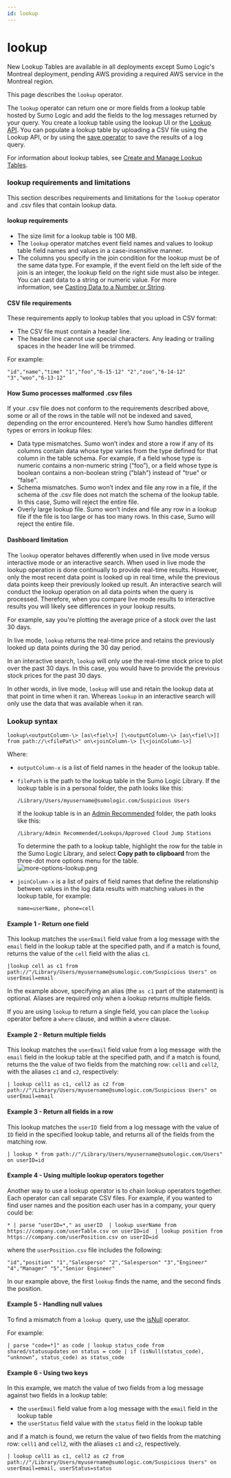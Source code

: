 ```yaml
---
id: lookup
---
```


# lookup

New Lookup Tables are available in all deployments except Sumo Logic's
Montreal deployment, pending AWS providing a required AWS service in the
Montreal region.

This page describes the `lookup` operator. 

The `lookup` operator can return one or more fields from a lookup table
hosted by Sumo Logic and add the fields to the log messages returned by
your query. You create a lookup table using the lookup UI or the [Lookup
API](https://api.sumologic.com/docs/#tag/lookupManagement "https://api.sumologic.com/docs/#tag/lookupManagement").
You can populate a lookup table by uploading a CSV file using the Lookup
API, or by using the [save operator](save.md "save operator") to save
the results of a log query. 

For information about lookup tables, see [Create and Manage Lookup
Tables](../../Lookup_Tables/01_Create_a_Lookup_Table.md "Create a Lookup Table").

### lookup requirements and limitations

This section describes requirements and limitations for the `lookup`
operator and .csv files that contain lookup data.

#### lookup requirements 

-   The size limit for a lookup table is 100 MB.
-   The `lookup` operator matches event field names and values to lookup
    table field names and values in a case-insensitive manner. 
-   The columns you specify in the join condition for the lookup must be
    of the same data type. For example, if the event field on the left
    side of the join is an integer, the lookup field on the right side
    must also be integer. You can cast data to a string or numeric
    value. For more information, see [Casting Data to a Number or
    String](Manually-Casting-String-Data-to-a-Number.md "Casting Data to a Number or String").

#### CSV file requirements 

These requirements apply to lookup tables that you upload in CSV format:
 

-   The CSV file must contain a header line.
-   The header line cannot use special characters. Any leading or
    trailing spaces in the header line will be trimmed.  

For example:

`"id","name","time" "1","foo","6-15-12" "2","zoo","6-14-12" "3","woo","6-13-12"`

#### How Sumo processes malformed .csv files

If your .csv file does not conform to the requirements described above,
some or all of the rows in the table will not be indexed and saved,
depending on the error encountered. Here’s how Sumo handles different
types or errors in lookup files:

-   Data type mismatches. Sumo won’t index and store a row if any of its
    columns contain data whose type varies from the type defined for
    that column in the table schema. For example, if a field whose type
    is numeric contains a non-numeric string (“foo”), or a field whose
    type is boolean contains a non-boolean string ("blah") instead of
    "true" or "false".
-   Schema mismatches. Sumo won’t index and file any row in a file, if
    the schema of the .csv file does not match the schema of the lookup
    table. In this case, Sumo will reject the entire file.  
-   Overly large lookup file. Sumo won’t index and file any row in a
    lookup file if the file is too large or has too many rows. In this
    case, Sumo will reject the entire file.  

#### Dashboard limitation 

The `lookup` operator behaves differently when used in live mode versus
interactive mode or an interactive search. When used in live mode the
lookup operation is done continually to provide real-time results.
However, only the most recent data point is looked up in real time,
while the previous data points keep their previously looked up result.
An interactive search will conduct the lookup operation on all data
points when the query is processed. Therefore, when you compare live
mode results to interactive results you will likely see differences in
your lookup results.

For example, say you're plotting the average price of a stock over the
last 30 days.

In live mode, `lookup` returns the real-time price and retains the
previously looked up data points during the 30 day period.

In an interactive search, `lookup` will only use the real-time stock
price to plot over the past 30 days. In this case, you would have to
provide the previous stock prices for the past 30 days.

In other words, in live mode, `lookup` will use and retain the lookup
data at that point in time when it ran. Whereas `lookup` in an
interactive search will only use the data that was available when it
ran.

### Lookup syntax 

`lookup\<outputColumn-\> [as\<fiel\>] [\<outputColumn-\> [as\<fiel\>]] from path://\<filePat\>" on\<joinColumn-\> [\<joinColumn-\>]`

Where:

-   `outputColumn-x` is a list of field names in the header of the
    lookup table.

-   `filePath` is the path to the lookup table in the Sumo Logic
    Library. If the lookup table is in a personal folder, the path looks
    like this:  
      
    `/Library/Users/myusername@sumologic.com/Suspicious Users`

    If the lookup table is in an [Admin
    Recommended](../../../Manage/Content_Sharing/Admin_Mode.md "https://help.sumologic.com/Manage/Content_Sharing/Admin_Mode#Move_important_content_to_Admin_Recommended")
    folder, the path looks like this:  
      
    `/Library/Admin Recommended/Lookups/Approved Cloud Jump Stations`  
      
    To determine the path to a lookup table, highlight the row for the
    table in the Sumo Logic Library, and select **Copy path to
    clipboard** from the three-dot more options menu for the table.   
    ![more-options-lookup.png](../../static/img/Search-Query-Language/Search-Operators/lookup/more-options-lookup.png)

-   `joinColumn-x` is a list of pairs of field names that define the
    relationship between values in the log data results with matching
    values in the lookup table, for example:  
      
    `name=userName, phone=cell`

#### Example 1 - Return one field

This lookup matches the `userEmail` field value from a log message with
the `email` field in the lookup table at the specified path, and if a
match is found, returns the value of the `cell` field with the alias
`c1`.

`|lookup cell as c1 from path://"/Library/Users/myusername@sumologic.com/Suspicious Users" on userEmail=email`

In the example above, specifying an alias (the `as c1` part of the
statement) is optional. Aliases are required only when a lookup returns
multiple fields. 

If you are using `lookup` to return a single field, you can place the
`lookup` operator before a `where` clause, and within a `where` clause.
 

#### Example 2 - Return multiple fields

This lookup matches the `userEmail` field value from a log message  with
the `email` field in the lookup table at the specified path, and if a
match is found, returns the the value of two fields from the matching
row: `cell1` and `cell2`, with the aliases `c1` and `c2`, respectively: 

`| lookup cell1 as c1, cell2 as c2 from path://"/Library/Users/myusername@sumologic.com/Suspicious Users" on userEmail=email`

#### Example 3 - Return all fields in a row

This lookup matches the `userID `field from a log message with the value
of `ID` field in the specified lookup table, and returns all of the
fields from the matching row.

`| lookup * from path://"/Library/Users/myusername@sumologic.com/Users" on userID=id`

#### Example 4 - Using multiple lookup operators together

Another way to use a lookup operator is to chain lookup operators
together. Each operator can call separate CSV files. For example, if you
wanted to find user names and the position each user has in a company,
your query could be:

`* | parse "userID=*," as userID  | lookup userName from https://company.com/userTable.csv on userID=id  | lookup position from https://company.com/userPosition.csv on userID=id`

where the `userPosition.csv` file includes the following:

`"id","position" "1","Salesperso" "2","Salesperson" "3","Engineer" "4","Manager" "5","Senior Engineer"`

In our example above, the first `lookup` finds the name, and the second
finds the position.

#### Example 5 - Handling null values

To find a mismatch from a `lookup`  query, use
the [isNull](isNull,-isEmpty,-isBlank.md "isNull, isEmpty, isBlank")
operator.

For example:

`| parse "code=*]" as code | lookup status_code from shared/statusupdates on status = code | if (isNull(status_code), "unknown", status_code) as status_code`

#### Example 6 - Using two keys

In this example, we match the value of two fields from a log message
against two fields in a lookup table:

-   the `userEmail` field value from a log message with the `email`
    field in the lookup table
-   the `userStatus` field value with the `status` field in the lookup
    table

and if a match is found, we return the value of two fields from the
matching row: `cell1` and `cell2`, with the aliases `c1` and `c2`,
respectively.

`| lookup cell1 as c1, cell2 as c2 from path://"/Library/Users/myusername@sumologic.com/Suspicious Users" on userEmail=email, userStatus=status`
